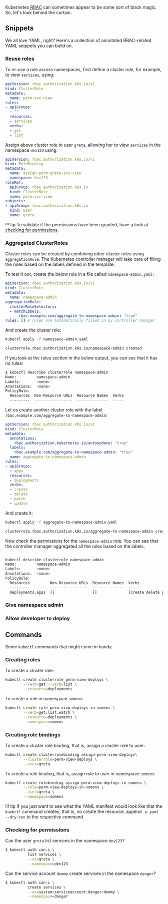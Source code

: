 Kubernetes [RBAC](https://kubernetes.io/docs/reference/access-authn-authz/rbac/) can sometimes appear to be some sort of black magic. So, let's look behind the curtain.

## Snippets

We all love YAML, right? Here's a collection of annotated RBAC-related YAML snippets you can build on.

### Reuse roles

To re-use a role across namespaces, first define a cluster role, for example, to view `services`, using:

```yaml
apiVersion: rbac.authorization.k8s.io/v1
kind: ClusterRole
metadata:
  name: perm-svc-view
rules:
- apiGroups:
  - ""
  resources:
  - services
  verbs:
  - get
  - list
```

Assign above cluster role to user `greta`, allowing her to view `services` in the namespace `dev123` using:

```yaml
apiVersion: rbac.authorization.k8s.io/v1
kind: RoleBinding
metadata:
  name: assign-perm-greta-svc-view
  namespace: dev123
roleRef:
  apiGroup: rbac.authorization.k8s.io
  kind: ClusterRole
  name: perm-svc-view
subjects:
- apiGroup: rbac.authorization.k8s.io
  kind: User
  name: greta
```

!!! tip
    To validate if the permissions have been granted, have a look at [checking for permissions](#checking-for-permissions).

### Aggregated ClusterRoles

Cluster roles can be created by combining other cluster roles using `aggregationRule`. The Kubernetes controller manager will take care of filling the rules based on the labels defined in the template.

To test it out, create the below rule in a file called `namespace-admin.yaml`:

```yaml
apiVersion: rbac.authorization.k8s.io/v1
kind: ClusterRole
metadata:
  name: namespace-admin
aggregationRule:
  clusterRoleSelectors:
  - matchLabels:
      rbac.example.com/aggregate-to-namespace-admin: "true"
rules: [] # rules are automatically filled in by controller manager
```

And create the cluster role:

``` sh
kubectl apply -f namespace-admin.yaml

clusterrole.rbac.authorization.k8s.io/namespace-admin created

```

If you look at the rules section in the below output, you can see that it has no rules:

```sh
$ kubectl describe clusterrole namespace-admin
Name:         namespace-admin
Labels:       <none>
Annotations:  <none>
PolicyRule:
  Resources  Non-Resource URLs  Resource Names  Verbs
  ---------  -----------------  --------------  -----

```

Let us create another cluster role with the label `rbac.example.com/aggregate-to-namespace-admin`:

```yaml
apiVersion: rbac.authorization.k8s.io/v1
kind: ClusterRole
metadata:
  annotations:
    rbac.authorization.kubernetes.io/autoupdate: "true"
  labels:
    rbac.example.com/aggregate-to-namespace-admin: "true"
  name: aggregate-to-namespace-admin
rules:
- apiGroups:
  - apps
  resources:
  - deployments 
  verbs:
  - create
  - delete
  - patch
  - update
```

And create it:

```sh
kubectl apply -f aggregate-to-namespace-admin.yaml

clusterrole.rbac.authorization.k8s.io/aggregate-to-namespace-admin created
```
Now check the permissions for the `namespace-admin` role. You can see that the controller manager aggregated all the rules based on the labels.

```sh

kubectl describe clusterrole namespace-admin
Name:         namespace-admin
Labels:       <none>
Annotations:  <none>
PolicyRule:
  Resources         Non-Resource URLs  Resource Names  Verbs
  ---------         -----------------  --------------  -----
  deployments.apps  []                 []              [create delete patch update]
```

### Give namespace admin

### Allow developer to deploy


## Commands

Some `kubectl` commands that might come in handy.

### Creating roles

To create a cluster role:

```sh
kubectl create clusterrole perm-view-deploys \
        --verb=get --verb=list \
        --resource=deployments
```

To create a role in namespace `somens`:

```sh
kubectl create role perm-view-deploys-in-somens \
        --verb=get,list,watch \
        --resource=deployments \
        --namespace=somens
```

### Creating role bindings

To create a cluster role binding, that is, assign a cluster role to user:

```sh
kubectl create clusterrolebinding assign-perm-view-deploys\
        --clusterrole=perm-view-deploys \
        --user=greta
```

To create a role binding, that is, assign role to user in namespace `somens`:

```sh
kubectl create rolebinding assign-perm-view-deploys-in-somens \
        --role=perm-view-deploys-in-somens \
        --user=greta \
        --namespace=somens
```

!!! tip
    If you just want to see what the YAML manifest would look like that the `kuebctl` command creates, that is, no create the resource, append `-o yaml --dry-run` to the respective command.

### Checking for permissions

Can the user `greta` list services in the namespace `dev123`?

```sh
$ kubectl auth can-i \
          list services \
          --as=greta \
          --namespace=dev123
```

Can the service account `dummy` create services in the namespace `danger`?

```sh
$ kubectl auth can-i \
          create services \
          --as=system:serviceaccount:danger:dummy \
          --namespace=danger
```

 
